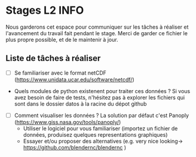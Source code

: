 
# Stages L2 INFO

Nous garderons cet espace pour communiquer sur les tâches à réaliser et l'avancement du travail fait pendant le stage. Merci de garder ce fichier le plus propre possible, et de le maintenir à jour.
 
## Liste de tâches à réaliser 

- [ ] Se familiariser avec le format netCDF (https://www.unidata.ucar.edu/software/netcdf/)
- Quels modules de python existenent pour traiter ces données ? Si vous avez besoin de faire de tests, n'hésitez pas à explorer les fichiers qui sont dans le dossier datos à la racine du dépot github
- [ ] Comment visualiser les données ? La solution par défaut c'est Panoply (https://www.giss.nasa.gov/tools/panoply/)
  - Utiliser le logiciel pour vous familiariser (importez un fichier de données, produisez quelques representations graphiques) 
  - Essayer et/ou proposer des alternatives (e.g. very nice looking-> https://github.com/blendernc/blendernc )
